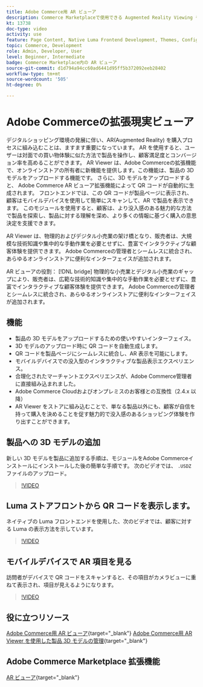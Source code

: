 ```yaml
---
title: Adobe Commerce用 AR ビューア
description: Commerce Marketplaceで使用できる Augmented Reality Viewing モジュールについて説明します。
kt: 13738
doc-type: video
activity: use
feature: Page Content, Native Luma Frontend Development, Themes, Configuration
topic: Commerce, Development
role: Admin, Developer, User
level: Beginner, Intermediate
badge: Commerce Marketplace内の AR ビューア
source-git-commit: d1d794a94cc60ad6441d95ff5b372092eeb28402
workflow-type: tm+mt
source-wordcount: '505'
ht-degree: 0%

---
```



# Adobe Commerceの拡張現実ビューア

デジタルショッピング環境の発展に伴い、AR(Augmented Reality) を購入プロセスに組み込むことは、ますます重要になっています。 AR を使用すると、ユーザーは対面での買い物体験に似た方法で製品を操作し、顧客満足度とコンバージョン率を高めることができます。
AR Viewer は、Adobe Commerceの拡張機能で、オンラインストアの所有者に新機能を提供します。この機能は、製品の 3D モデルをアップロードする機能です。 さらに、3D モデルをアップロードすると、 Adobe Commerce AR ビューア拡張機能によって QR コードが自動的に生成されます。 フロントエンドでは、この QR コードが製品ページに表示され、顧客はモバイルデバイスを使用して簡単にスキャンして、AR で製品を表示できます。 このモジュールを使用すると、顧客は、より没入感のある魅力的な方法で製品を探索し、製品に対する理解を深め、より多くの情報に基づく購入の意思決定を支援できます。

AR Viewer は、物理的およびデジタル小売業の架け橋となり、販売者は、大規模な技術知識や集中的な手動作業を必要とせずに、豊富でインタラクティブな顧客体験を提供できます。 Adobe Commerceの管理者とシームレスに統合され、あらゆるオンラインストアに便利なインターフェイスが追加されます。

AR ビューアの役割： [!DNL bridge] 物理的な小売業とデジタル小売業のギャップにより、販売者は、広範な技術的知識や集中的な手動作業を必要とせずに、豊富でインタラクティブな顧客体験を提供できます。 Adobe Commerceの管理者とシームレスに統合され、あらゆるオンラインストアに便利なインターフェイスが追加されます。

## 機能

- 製品の 3D モデルをアップロードするための使いやすいインターフェイス。
- 3D モデルのアップロード時に QR コードを自動生成します。
- QR コードを製品ページにシームレスに統合し、AR 表示を可能にします。
- モバイルデバイスでの没入型のインタラクティブな製品表示エクスペリエンス。
- 合理化されたマーチャントエクスペリエンスが、Adobe Commerce管理者に直接組み込まれました。
- Adobe Commerce Cloudおよびオンプレミスのお客様との互換性（2.4.x 以降）
- AR Viewer をストアに組み込むことで、単なる製品以外にも、顧客が自信を持って購入を決めることを促す魅力的で没入感のあるショッピング体験を作り出すことができます。

## 製品への 3D モデルの追加

新しい 3D モデルを製品に追加する手順は、モジュールをAdobe Commerceインストールにインストールした後の簡単な手順です。
次のビデオでは、 `.USDZ` ファイルのアップロード。

>[!VIDEO](https://video.tv.adobe.com/v/3422370?learn=on)

## Luma ストアフロントから QR コードを表示します。

ネイティブの Luma フロントエンドを使用した、次のビデオでは、顧客に対する Luma の表示方法を示しています。

>[!VIDEO](https://video.tv.adobe.com/v/3422371?learn=on)

## モバイルデバイスで AR 項目を見る

訪問者がデバイスで QR コードをスキャンすると、その項目がカメラビューに重ねて表示され、項目が見えるようになります。

>[!VIDEO](https://video.tv.adobe.com/v/3422372?learn=on)

## 役に立つリソース

[Adobe Commerce用 AR ビューア](https://experienceleague.adobe.com/docs/commerce-admin/catalog/products/digital-assets/product-3d-model/ar-viewer-overview.html){target="_blank"}
[Adobe Commerce用 AR Viewer を使用した製品 3D モデルの管理](https://experienceleague.adobe.com/docs/commerce-admin/catalog/products/digital-assets/product-3d-model/ar-viewer-setup.html){target="_blank"}

## Adobe Commerce Marketplace 拡張機能

[AR ビューア](https://commercemarketplace.adobe.com/magento-module-arviewer.html){target="_blank"}

